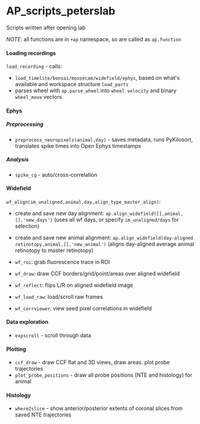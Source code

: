 # AP_scripts_peterslab
Scripts written after opening lab

*NOTE*: all functions are in `+ap` namespace, so are called as `ap.function`

#### Loading recordings
`load_recording` - calls: 
- `load_timelite/bonsai/mousecam/widefield/ephys`, based on what's available and workspace structure `load_parts`
- parses wheel with `ap.parse_wheel` into `wheel velocity` and binary `wheel_move` vectors

#### Ephys
##### Preprocessing
- `preprocess_neuropixels(animal,day)` - saves metadata, runs PyKilosort, translates spike times into Open Ephys timestamps
##### Analysis
- `spike_cg` - auto/cross-correlation

#### Widefield 
`wf_align(im_unaligned,animal,day,align_type_master_align)`:
- create and save new day alignment: `ap.align_widefield([],animal,[],'new_days')` (uses all wf days, or specify `im_unaligned/days` for selection)
- create and save new animal alignment: `ap.align_widefield(day-aligned retinotopy,animal,[],'new_animal')` (aligns day-aligned average animal retinotopy to master retinotopy)

- `wf_roi`: grab fluorescence trace in ROI
- `wf_draw`: draw CCF borders/grid/point/areas over aligned widefield
- `wf_reflect`: flips L/R on aligned widefield image
- `wf_load_raw`: load/scroll raw frames
- `wf_corrviewer`: view seed pixel correlations in widefield


#### Data exploration
- `expscroll` - scroll through data

#### Plotting
- `ccf_draw` - draw CCF flat and 3D views, draw areas. plot probe trajectories
- `plot_probe_positions` - draw all probe positions (NTE and histology) for animal

#### Histology
- `where2slice` - show anterior/posterior extents of coronal slices from saved NTE trajectories


